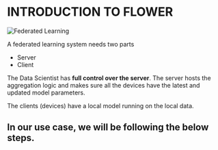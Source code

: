 # INTRODUCTION TO FLOWER

![Federated Learning](/Asset/Image/federated-machine-learning.png)

A federated learning system needs two parts
- Server
- Client

The Data Scientist has **full control over the server**. The server hosts the aggregation logic and makes sure all the devices have the latest and updated model parameters.

The clients (devices) have a local model running on the local data.

In our use case, we will be following the below steps.
- 